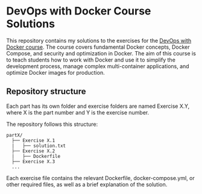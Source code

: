 # DevOps with Docker Course Solutions

This repository contains my solutions to the exercises for the [DevOps with Docker course](https://devopswithdocker.com). The course covers fundamental Docker concepts, Docker Compose, and security and optimization in Docker. The aim of this course is to teach students how to work with Docker and use it to simplify the development process, manage complex multi-container applications, and optimize Docker images for production.

## Repository structure

Each part has its own folder and exercise folders are named Exercise X.Y, where X is the part number and Y is the exercise number.

The repository follows this structure:

````
partX/
  ├── Exercise X.1
  |   ├── solution.txt
  ├── Exercise X.2
  |   ├── Dockerfile
  ├── Exercise X.3
  ...
````
Each exercise file contains the relevant Dockerfile, docker-compose.yml, or other required files, as well as a brief explanation of the solution.

